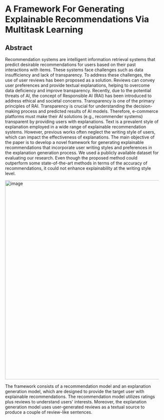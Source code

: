 # A Framework For Generating Explainable Recommendations Via Multitask Learning


## Abstract
Recommendation systems are intelligent information retrieval systems that predict desirable recommendations for 
users based on their past interactions with items. These systems face challenges such as data insufficiency and 
lack of transparency. To address these challenges, the use of user reviews has been proposed as a solution. Reviews 
can convey user preferences and provide textual explanations, helping to overcome data deficiency and improve 
transparency. Recently, due to the potential threats of AI, the concept of Responsible AI (RAI) has been introduced 
to address ethical and societal concerns. Transparency is one of the primary principles of RAI. Transparency is 
crucial for understanding the decision-making process and predicted results of AI models. Therefore, e-commerce 
platforms must make their AI solutions (e.g., recommender systems) transparent by providing users with 
explanations. Text is a prevalent style of explanation employed in a wide range of explainable recommendation 
systems. However, previous works often neglect the writing style of users, which can impact the effectiveness of 
explanations. The main objective of the paper is to develop a novel framework for generating explainable 
recommendations that incorporate user writing styles and preferences in the explanation generation process. We 
used a publicly available dataset for evaluating our research. Even though the proposed method could outperform 
some state-of-the-art methods in terms of the accuracy of recommendations, it could not enhance explainability 
at the writing style level.


<img width="653" alt="image" src="https://user-images.githubusercontent.com/103757072/233791305-44be5fa7-e794-411e-8863-c7709ec389ef.png">

The framework consists of a recommendation model and an explanation generation model, which are designed to provide the target user with explainable recommendations. The recommendation model utilizes ratings plus reviews to understand users' interests. Moreover, the explanation generation model uses user-generated reviews as a textual source to produce a couple of review-like sentences.
